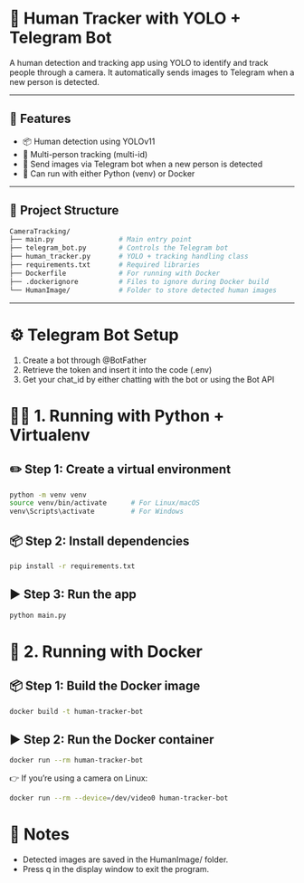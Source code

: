 # 🧠 Human Tracker with YOLO + Telegram Bot

A human detection and tracking app using YOLO to identify and track people through a camera. It automatically sends images to Telegram when a new person is detected.

---

## 🚀 Features

- 📦 Human detection using YOLOv11
- 🧍 Multi-person tracking (multi-id)
- 🤖 Send images via Telegram bot when a new person is detected
- 🐳 Can run with either Python (venv) or Docker

---

## 📁 Project Structure
```bash
CameraTracking/
├── main.py                # Main entry point
├── telegram_bot.py        # Controls the Telegram bot
├── human_tracker.py       # YOLO + tracking handling class
├── requirements.txt       # Required libraries
├── Dockerfile             # For running with Docker
├── .dockerignore          # Files to ignore during Docker build
└── HumanImage/            # Folder to store detected human images
```
---
# ⚙️ Telegram Bot Setup
1.	Create a bot through @BotFather
2.	Retrieve the token and insert it into the code (.env)
3.	Get your chat_id by either chatting with the bot or using the Bot API

# 🧑‍💻 1. Running with Python + Virtualenv

## ✏️ Step 1: Create a virtual environment

```bash
python -m venv venv
source venv/bin/activate      # For Linux/macOS
venv\Scripts\activate         # For Windows
```
## 📦 Step 2: Install dependencies
```bash
pip install -r requirements.txt
```
## ▶️ Step 3: Run the app
```bash
python main.py
```

# 🐳 2. Running with Docker
## 📦 Step 1: Build the Docker image
```bash
docker build -t human-tracker-bot
```
## ▶️ Step 2: Run the Docker container
```bash
docker run --rm human-tracker-bot
```
👉 If you’re using a camera on Linux:
```bash
docker run --rm --device=/dev/video0 human-tracker-bot
```


# 📌 Notes
- Detected images are saved in the HumanImage/ folder.
-	Press q in the display window to exit the program.
